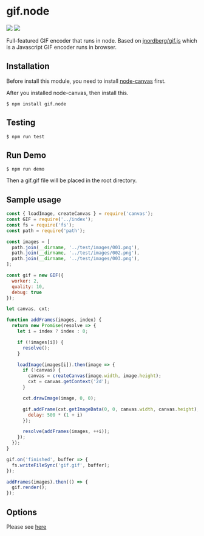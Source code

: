 <h1>gif.node</h1>

<p>
  <a href="https://circleci.com/gh/leoding86/gif.node"><img src="https://img.shields.io/circleci/build/github/leoding86/gif.node/master?logo=circleci&token=82fba3024df29ac68636b3c79bc7d5cf3fece579"></a>
  <a href="https://www.npmjs.com/package/gif.node"><img src="https://img.shields.io/npm/v/gif.node?color=brightgreen"></a>
</p>

Full-featured GIF encoder that runs in node. Based on [jnordberg/gif.js](https://github.com/jnordberg/gif.js) which is a Javascript GIF encoder runs in browser.

## Installation

Before install this module, you need to install [node-canvas](https://github.com/Automattic/node-canvas) first.

After you installed node-canvas, then install this.

```
$ npm install gif.node
```

## Testing

```
$ npm run test
```

## Run Demo

```
$ npm run demo
```

Then a gif.gif file will be placed in the root directory.

## Sample usage

```javascript
const { loadImage, createCanvas } = require('canvas');
const GIF = require('../index');
const fs = require('fs');
const path = require('path');

const images = [
  path.join(__dirname, '../test/images/001.png'),
  path.join(__dirname, '../test/images/002.png'),
  path.join(__dirname, '../test/images/003.png'),
];

const gif = new GIF({
  worker: 2,
  quality: 10,
  debug: true
});

let canvas, cxt;

function addFrames(images, index) {
  return new Promise(resolve => {
    let i = index ? index : 0;

    if (!images[i]) {
      resolve();
    }

    loadImage(images[i]).then(image => {
      if (!canvas) {
        canvas = createCanvas(image.width, image.height);
        cxt = canvas.getContext('2d');
      }

      cxt.drawImage(image, 0, 0);

      gif.addFrame(cxt.getImageData(0, 0, canvas.width, canvas.height), {
        delay: 500 * (1 + i)
      });

      resolve(addFrames(images, ++i));
    });
  });
}

gif.on('finished', buffer => {
  fs.writeFileSync('gif.gif', buffer);
});

addFrames(images).then(() => {
  gif.render();
});
```

## Options

Please see [here](https://github.com/jnordberg/gif.js#options)